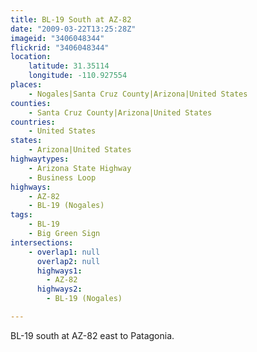 ```yaml
---
title: BL-19 South at AZ-82
date: "2009-03-22T13:25:28Z"
imageid: "3406048344"
flickrid: "3406048344"
location:
    latitude: 31.35114
    longitude: -110.927554
places:
    - Nogales|Santa Cruz County|Arizona|United States
counties:
    - Santa Cruz County|Arizona|United States
countries:
    - United States
states:
    - Arizona|United States
highwaytypes:
    - Arizona State Highway
    - Business Loop
highways:
    - AZ-82
    - BL-19 (Nogales)
tags:
    - BL-19
    - Big Green Sign
intersections:
    - overlap1: null
      overlap2: null
      highways1:
        - AZ-82
      highways2:
        - BL-19 (Nogales)

---
```

BL-19 south at AZ-82 east to Patagonia.